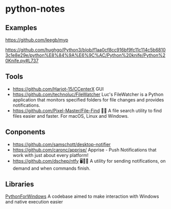 # python-notes

## Examples

https://github.com/leegb/myp

[https://github.com/hughgo/Python3/blob/f1aa0cf8cc916bf9fc11c114c5b68103c1e8e29e/python%E8%84%9A%E6%9C%AC/Python%20knife/Python%20Knife.py#L737
](https://github.com/hughgo/Python3/blob/master/python%E8%84%9A%E6%9C%AC/Python%20knife/Python%20Knife.py)

## Tools

* https://github.com/Harjot-15/CCenterX GUI
* https://github.com/technoluc/FileWatcher Luc's FileWatcher is a Python application that monitors specified folders for file changes and provides notifications.
* https://github.com/Pixel-Master/File-Find 🔎📁 A file search utility to find files easier and faster. For macOS, Linux and Windows. 

## Conponents

* https://github.com/samschott/desktop-notifier
* https://github.com/caronc/apprise/ Apprise - Push Notifications that work with just about every platform!
* https://github.com/dschep/ntfy 🖥️📱🔔 A utility for sending notifications, on demand and when commands finish.

## Libraries

[PythonForWindows](https://github.com/hakril/PythonForWindows) A codebase aimed to make interaction with Windows and native execution easier
